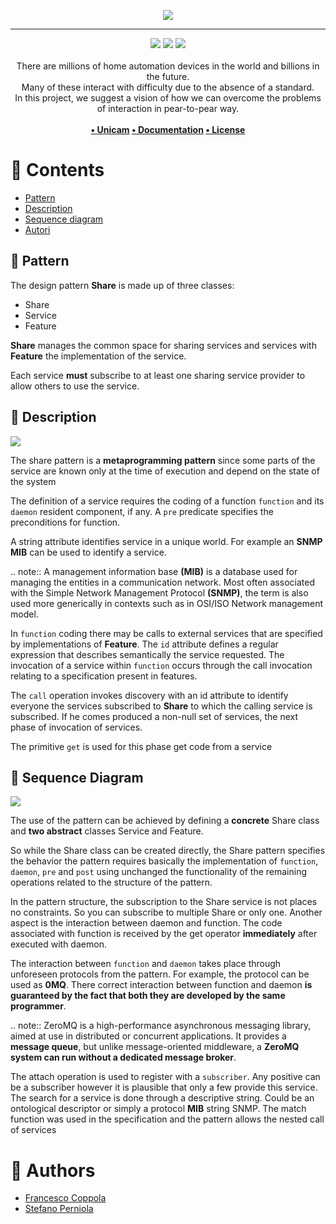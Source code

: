 <p align="center">
  <img src="https://i.imgur.com/Kak37vS.png" style="max-width: 20% !important">
</p>

---

<p align="center">
<img src="https://forthebadge.com/images/badges/built-with-love.svg"/>
<img src="https://forthebadge.com/images/badges/uses-git.svg"/>
<img src="https://forthebadge.com/images/badges/cc-0.svg"/><br><br>
    There are millions of home automation devices in the world and billions in the future. <br>Many of these interact with difficulty due to the absence of a standard. <br>In this project, we suggest a vision of how we can overcome the problems of interaction in pear-to-pear way.
    <br><br><b>
<a href="https://www.unicam.it/">• Unicam</a>
<a href="http://francescocoppola.me/share/">• Documentation</a>
<a href="https://it.wikipedia.org/wiki/Licenza_MIT">• License</a>
</b></p>

# 📔 Contents

- [Pattern](#tecno)
- [Description](#desc)
- [Sequence diagram](#ss)
- [Autori](#autori)

## 📮 Pattern <a name = "tecno"></a>

The design pattern **Share** is made up of three classes:

- Share
- Service
- Feature

**Share** manages the common space for sharing services and services
with **Feature** the implementation of the service.

Each service **must** subscribe to at least one sharing service provider to allow others to use the
service.

## 🎯 Description <a name = "desc"></a>

![](https://i.imgur.com/7J16lha.png)

The share pattern is a **metaprogramming pattern** since some parts
of the service are known only at the time of execution and depend on the state
of the system

The definition of a service requires the coding of a function
`function` and its `daemon` resident component, if any. A `pre` predicate specifies the
preconditions for function.

A string attribute identifies service in a unique world. For example an **SNMP MIB** can be
used to identify a service.

.. note::
A management information base **(MIB)** is a database used for managing the
entities in a communication network. Most often associated with the
Simple Network Management Protocol **(SNMP)**, the term is also used more
generically in contexts such as in OSI/ISO Network management model.

In `function` coding there may be calls to external services that are specified by implementations of
**Feature**. The `id` attribute defines a regular expression that describes semantically the service requested. The invocation of a service within `function`
occurs through the call invocation relating to a specification present in features.

The `call` operation invokes discovery with an id attribute to identify everyone
the services subscribed to **Share** to which the calling service is subscribed. If he comes
produced a non-null set of services, the next phase of invocation of services.

The primitive `get` is used for this phase get code from a service

## 🧰 Sequence Diagram <a name = "ss"></a>

![](https://i.imgur.com/0t311Nf.png)

The use of the pattern can be achieved by defining a **concrete** Share class and **two abstract** classes Service and Feature.

So while the Share class can be created directly, the Share pattern specifies the behavior the pattern requires
basically the implementation of `function`, `daemon`, `pre` and `post` using unchanged the functionality of the
remaining operations related to the structure of the pattern.

In the pattern structure, the subscription to the Share service is not
places no constraints. So you can subscribe to multiple Share or only one.
Another aspect is the interaction between daemon and function. The code associated with function is received by
the get operator **immediately** after executed with daemon.

The interaction between `function` and `daemon` takes place through unforeseen protocols
from the pattern. For example, the protocol can be used as **0MQ**. There
correct interaction between function and daemon **is guaranteed by the fact that both they are developed by the same programmer**.

.. note::
ZeroMQ is a high-performance asynchronous messaging library,
aimed at use in distributed or concurrent applications. It provides a **message queue**, but
unlike message-oriented middleware, a **ZeroMQ system can run without a dedicated message broker**.

The attach operation is used to register with a `subscriber`. Any positive can be a subscriber however it is plausible that only a few provide
this service. The search for a service is done through a descriptive string.
Could be an ontological descriptor or simply a protocol **MIB** string
SNMP. The match function was used in the specification and the pattern allows the nested call of services

# 🔭 Authors <a name = "autori"></a>

- [Francesco Coppola](https://github.com/azzeccagarbugli)
- [Stefano Perniola](https://github.com/stexniolo)
